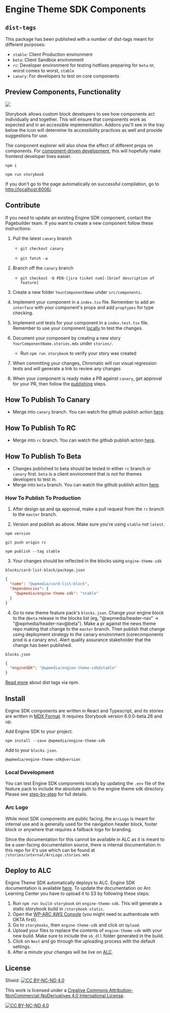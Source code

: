 # Engine Theme SDK Components

## `dist-tags`

This package has been published with a number of dist-tags meant for different purposes:

- `stable`: Client Production environment
- `beta`: Client Sandbox environment
- `rc`: Developer environment for testing hotfixes preparing for `beta` or, worst comes to worst, `stable`
- `canary`: For developers to test on core components

## Preview Components, Functionality

<a href="https://canary.arcpublishing.com/alc/docs/storybooks/engine-theme-sdk/" target="_blank" ><img src="https://raw.githubusercontent.com/storybooks/brand/master/badge/badge-storybook.svg"></a>

Storybook allows custom block developers to see how components act individually and together. This will ensure that components work as expected and in an accessible implementation. Addons you'll see in the tray below the icon will determine its accessibility practices as well and provide suggestions for use.

The component explorer will also show the effect of different props on components. For [component-driven development](https://blog.hichroma.com/component-driven-development-ce1109d56c8e), this will hopefully make frontend developer lives easier.

`npm i`

`npm run storybook`

If you don't go to the page automatically on successful compilation, go to [http://localhost:6006/](http://localhost:6006/).

## Contribute

If you need to update an existing Engine SDK component, contact the Pagebuilder team. If you want to create a new component follow these instructions:

1. Pull the latest `canary` branch

   - `git checkout canary`

   - `git fetch -a`

2. Branch off the `canary` branch
   - `git checkout -b PEN-[jira ticket num]-[brief description of feature]`
3. Create a new folder `YourComponentName` under `src/components`.
4. Implement your component in a `index.tsx` file. Remember to add an `interface` with your component's props and add `proptypes` for type checking.
5. Implement unit tests for your component in a `index.test.tsx` file. Remember to use your component [locally](https://canary.arcpublishing.com/alc/docs/storybooks/engine-theme-sdk/?path=/story/intro--page#local-development) to test the changes.
6. Document your component by creating a new story `YourComponentName.stories.mdx` under `stories/`.
   - Run `npm run storybook` to verify your story was created
7. When committing your changes, Chromatic will run visual regression tests and will generate a link to review any changes
8. When your component is ready make a PR against `canary`, get approval for your PR, then follow the [publishing](https://canary.arcpublishing.com/alc/docs/storybooks/engine-theme-sdk/?path=/story/intro--page#how-to-publish) steps.

## How To Publish To Canary

- Merge into `canary` branch. You can watch the github publish action [here](https://github.com/WPMedia/engine-theme-sdk/actions?query=workflow%3A%22Canary+build%22).

## How To Publish To RC

- Merge into `rc` branch. You can watch the github publish action [here](https://github.com/WPMedia/engine-theme-sdk/actions?query=workflow%3A%22Release+candidate+build%22).

## How To Publish To Beta

- Changes published to beta should be tested in either `rc` branch or `canary` first. `beta` is a client environment that is not for themes developers to test in.
- Merge into `beta` branch. You can watch the github publish action [here](https://github.com/WPMedia/engine-theme-sdk/actions?query=workflow%3A%22Beta+build%22).

### How To Publish To Production

1. After design qa and qa approval, make a pull request from the `rc` branch to the `master` branch.

2. Version and publish as above. Make sure you're using `stable` not `latest`.

`npm version`

`git push origin rc`

`npm publish --tag stable`

3. Your changes should be reflected in the blocks using `engine-theme-sdk`

`blocks/card-list-block/package.json`

```json
{
  "name": "@wpmedia/card-list-block",
  "dependencies": {
    "@wpmedia/engine-theme-sdk": "stable"
  }
}
```

4. Go to new theme feature pack's `blocks.json`. Change your engine block to the `@beta` release in the blocks list (eg, "@wpmedia/header-nav" -> "@wpmedia/header-nav@beta"). Make a pr against the news theme repo making that change to the `master` branch. Then publish that change using deployment strategy to the canary environment (corecomponents prod is a canary env). Alert quality assurance stakeholder that the change has been published.

`blocks.json`

```json
{
  "engineSDK": "@wpmedia/engine-theme-sdk@stable"
}
```

[Read more](https://docs.npmjs.com/adding-dist-tags-to-packages) about dist tags via npm.

## Install

Engine SDK components are written in React and Typescript, and its stories are written in [MDX Format](https://storybook.js.org/docs/formats/mdx-syntax/). It requires Storybook version 6.0.0-beta.26 and up.

Add Engine SDK to your project.

`npm install --save @wpmedia/engine-theme-sdk`

Add to your `blocks.json`.

`@wpmedia/engine-theme-sdk@version`

### Local Development

You can test Engine SDK components locally by updating the `.env` file of the feature pack to include the absolute path to the engine theme sdk directory. Please see [step-by-step](https://github.com/WPMedia/Fusion-News-Theme#how-to-do-local-themes-development) for full details.

### Arc Logo

While most SDK components are public facing, the `ArcLogo` is meant for internal use and is generally used for the navigation header block, footer block or anywhere that requires a fallback logo for branding.

Since the documentation for this cannot be available in ALC as it is meant to be a user-facing documentation source, there is internal documentation in this repo for it's use which can be found at `/stories/internal/ArcLogo.stories.mdx`

## Deploy to ALC

Engine Theme SDK automatically deploys to ALC.
Engine SDK documentation is available [here](https://canary.arcpublishing.com/alc/docs/storybooks/engine-theme-sdk/?path=/story/intro--page). To update the documentation on Arc Learning Center you have to upload it to S3 by following these steps:

1. Run `npm run build-storybook` on `engine-theme-sdk`. This will generate a static storybook build in `/storybook-static`.
2. Open the [WP-ARC AWS Console](https://console.aws.amazon.com/s3/buckets/arc-learning-center-static/docs/?region=us-east-1&tab=overview#) (you might need to authenticate with OKTA first).
3. Go to `storybooks`, then `engine-theme-sdk` and click on `Upload`.
4. Upload your files to replace the contents of `engine-theme-sdk` with your new build. Make sure to include the `sb_dll` folder generated in the build.
5. Click on `Next` and go through the uploading process with the default settings.
6. After a minute your changes will be live on [ALC](https://canary.arcpublishing.com/alc/docs/storybooks/engine-theme-sdk/?path=/story/intro--page).

## License

Shield: [![CC BY-NC-ND 4.0][cc-by-shield]][cc-by-nc-nd]

This work is licensed under a
[Creative Commons Attribution-NonCommercial-NoDerivatives 4.0 International License][cc-by-nc-nd].

[![CC BY-NC-ND 4.0][cc-by-image]][cc-by-nc-nd]

[cc-by-nc-nd]: https://creativecommons.org/licenses/by-nc-nd/4.0/
[cc-by-image]: https://licensebuttons.net/l/by-nc-nd/3.0/88x31.png
[cc-by-shield]: https://img.shields.io/badge/License-CC%20BY--NC--ND%204.0-lightgrey.svg
